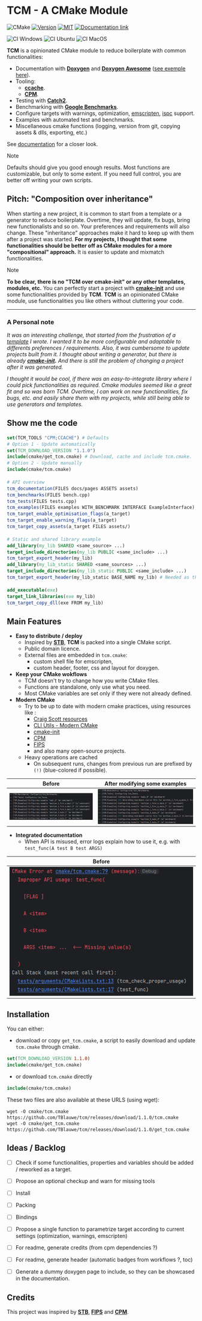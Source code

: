 # TCM - A CMake Module

![CMake](https://img.shields.io/badge/CMake%20%3E%3D%203.26-%23008FBA.svg?style=for-the-badge&logo=cmake&logoColor=white)
[![Version](https://img.shields.io/github/v/release/TBlauwe/tcm?include_prereleases&style=for-the-badge)](https://github.com/TBlauwe/tcm/releases)
[![MIT](https://img.shields.io/badge/license-The%20Unlicense-blue.svg?style=for-the-badge)](https://github.com/TBlauwe/tcm/blob/master/LICENSE)
[![Documentation link](https://img.shields.io/badge/Docs-blue?logo=readthedocs&logoColor=white&style=for-the-badge)](https://TBlauwe.github.io/tcm/)

![CI Windows](https://img.shields.io/github/actions/workflow/status/TBlauwe/tcm/ci_windows.yml?style=flat-square&logo=windows10&label=CI%20Windows%20(msvc,%20clang-cl))
![CI Ubuntu](https://img.shields.io/github/actions/workflow/status/TBlauwe/tcm/ci_ubuntu_macos.yml?style=flat-square&logo=windows10&label=CI%20Ubuntu%20%20(clang,%20gcc))
![CI MacOS](https://img.shields.io/github/actions/workflow/status/TBlauwe/tcm/ci_ubuntu_macos.yml?style=flat-square&logo=windows10&label=CI%20Mac%20OS%20(clang,%20gcc))

__TCM__ is a opinionated CMake module to reduce boilerplate with common functionalities:

* Documentation with __[Doxygen](https://www.doxygen.nl/)__ and __[Doxygen Awesome](https://github.com/jothepro/doxygen-awesome-css)__ ([see exemple here](https://TBlauwe.github.io/tcm/)).
* Tooling:
  * __[ccache](https://ccache.dev/)__.
  * __[CPM](https://github.com/cpm-cmake/CPM.cmake)__.
* Testing with __[Catch2](https://github.com/catchorg/Catch2)__.
* Benchmarking with __[Google Benchmarks](https://github.com/google/benchmark)__.
* Configure targets with warnings, optimization, [emscripten](https://emscripten.org/), [ispc](https://ispc.github.io/) support.
* Examples with automated test and benchmarks.
* Miscellaneous cmake functions (logging, version from git, copying assets & dlls, exporting, etc.)

See [documentation](https://tblauwe.github.io/tcm/) for a closer look.

> [!NOTE]
>
> Defaults should give you good enough results.
> Most functions are customizable, but only to some extent.
> If you need full control, you are better off writing your own scripts.
 

## Pitch: "Composition over inheritance"

When starting a new project, it is common to start from a template or a generator to reduce boilerplate.
Overtime, they will update, fix bugs, bring new functionalists and so on.
Your preferences and requirements will also change.
These "inheritance" approaches make it hard to keep up with them after a project was started.
__For my projects, I thought that some functionalities should be better off as CMake modules for a more "compositional" approach.__
It is easier to update and mixmatch functionalities. 

> [!NOTE]
> 
> __To be clear, there is no "TCM over cmake-init" or any other templates, modules, etc.__
> You can perfectly start a project with __[cmake-init](https://github.com/friendlyanon/cmake-init)__ and use some functionalities provided by __TCM__.
> __TCM__ is an opinionated CMake module, use functionalities you like others without cluttering your code.
 
---

### A Personal note

_It was an interesting challenge, that started from the frustration of a [template](https://github.com/TBlauwe/cpp_lib_starter) I wrote._
_I wanted it to be more configurable and adaptable to differents preferences / requirements._
_Also, it was cumbersome to update projects built from it._
_I thought about writing a generator, but there is already __[cmake-init](https://github.com/friendlyanon/cmake-init).__
_And there is still the problem of changing a project after it was generated.__

_I thought it would be cool, if there was an easy-to-integrate library where I could pick functionalities as required._
_Cmake modules seemed like a great fit and so was born TCM._
_Overtime, I can work on new functionalities, fix bugs, etc. and easily share them with my projects, while still being able to use generators and templates._


## Show me the code

````cmake
set(TCM_TOOLS "CPM;CCACHE") # Defaults
# Option 1 - Update automatically
set(TCM_DOWNLOAD_VERSION "1.1.0")
include(cmake/get_tcm.cmake) # Download, cache and include tcm.cmake.
# Option 2 - Update manually
include(cmake/tcm.cmake) 

# API overview
tcm_documentation(FILES docs/pages ASSETS assets)
tcm_benchmarks(FILES bench.cpp)
tcm_tests(FILES tests.cpp)
tcm_examples(FILES examples WITH_BENCHMARK INTERFACE ExampleInterface)
tcm_target_enable_optimisation_flags(a_target)
tcm_target_enable_warning_flags(a_target)
tcm_target_copy_assets(a_target FILES assets/)

# Static and shared library example
add_library(my_lib SHARED <same_source> ...) 
target_include_directories(my_lib PUBLIC <same_include> ...)
tcm_target_export_header(my_lib)
add_library(my_lib_static SHARED <same_sources> ...)
target_include_directories(my_lib_static PUBLIC <same_include> ...)
tcm_target_export_header(my_lib_static BASE_NAME my_lib) # Needed as they both use same source filse.

add_executable(exe)
target_link_libraries(exe my_lib)
tcm_target_copy_dll(exe FROM my_lib)
````

## Main Features

* __Easy to distribute / deploy__ 
  * Inspired by __[STB](https://github.com/nothings/stb)__, __TCM__ is packed into a single CMake script.
  * Public domain licence.
  * External files are embedded in `tcm.cmake`:
    * custom shell file for emscripten,
    * custom header, footer, css and layout for doxygen.
* __Keep your CMake wokflows__
  * TCM doesn't try to change how you write CMake files.
  * Functions are standalone, only use what you need.
  * Most CMake variables are set only if they were not already defined.
* __Modern CMake__
  * Try to be up to date with modern cmake practices, using resources like :
    * [Craig Scott resources](https://crascit.com/2019/10/16/cppcon-2019-deep-cmake-for-library-authors/)
    * [CLI Utils - Modern CMake](https://cliutils.gitlab.io/modern-cmake/README.html)
    * [cmake-init](https://github.com/friendlyanon/cmake-init)
    * [CPM](https://github.com/cpm-cmake/CPM.cmake)
    * [FIPS](https://github.com/floooh/fips)
    * and also many open-source projects.
  * Heavy operations are cached
    * On subsequent runs, changes from previous run are prefixed by `(!)` (blue-colored if possible).

| Before | After modifying some examples |
| --- | --- |
| ![log_before.png](assets/log_before.png)| ![log_after.png](assets/log_after.png)|

* __Integrated documentation__
  * When API is misused, error logs explain how to use it, e.g. with `test_func(A test B test ARGS)`
 
| Before                                      |
|---------------------------------------------|
| ![log_before.png](assets/log_api_error.png) |
 

## Installation

You can either:

* download or copy `get_tcm.cmake`, a script to easily download and update `tcm.cmake` through cmake.
 
```cmake
set(TCM_DOWNLOAD_VERSION 1.1.0)
include(cmake/get_tcm.cmake)
```

* or download `tcm.cmake` directly

```cmake
include(cmake/tcm.cmake)
```

These two files are also available at these URLS (using wget):

```
wget -O cmake/tcm.cmake https://github.com/TBlauwe/tcm/releases/download/1.1.0/tcm.cmake
wget -O cmake/get_tcm.cmake https://github.com/TBlauwe/tcm/releases/download/1.1.0/get_tcm.cmake
```


## Ideas / Backlog

- [ ] Check if some functionalities, properties and variables should be added / reworked as a target.
- [ ] Propose an optional checkup and warn for missing tools
- [ ] Install
- [ ] Packing
- [ ] Bindings
- [ ] Propose a single function to parametrize target according to current settings (optimization, warnings, emscripten)
- [ ] For readme, generate credits (from cpm dependencies ?)
- [ ] For readme, generate header (automatic badges from workflows ?, toc)
- [ ] Generate a dummy doxygen page to include, so they can be showcased in the documentation.


## Credits

This project was inspired by __[STB](https://github.com/nothings/stb)__, __[FIPS](https://github.com/floooh/fips)__ and __[CPM](https://github.com/cpm-cmake/CPM.cmake)__.
